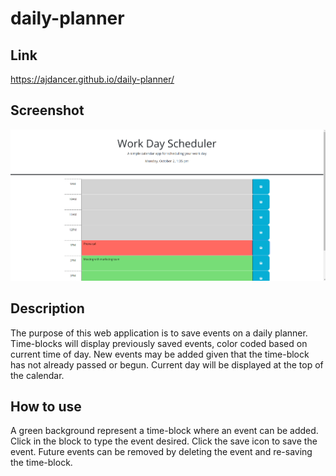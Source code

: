 # daily-planner

## Link 

https://ajdancer.github.io/daily-planner/

## Screenshot

![image](daily-planner.png)

## Description

The purpose of this web application is to save events on a daily planner.
Time-blocks will display previously saved events, color coded based on current time of day.
New events may be added given that the time-block has not already passed or begun.
Current day will be displayed at the top of the calendar.

## How to use

A green background represent a time-block where an event can be added. Click in the block to type the event desired. Click the save icon to save the event. Future events can be removed by deleting the event and re-saving the time-block.